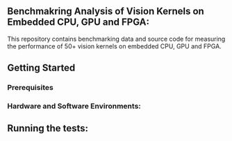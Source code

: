 ## Benchmakring Analysis of Vision Kernels on Embedded CPU, GPU and FPGA:
This repository contains benchmarking data and source code for measuring the performance of 50+ vision kernels on embedded CPU, GPU and FPGA.
 

## Getting Started
 


### Prerequisites

### Hardware and Software Environments:

## Running the tests:
 
